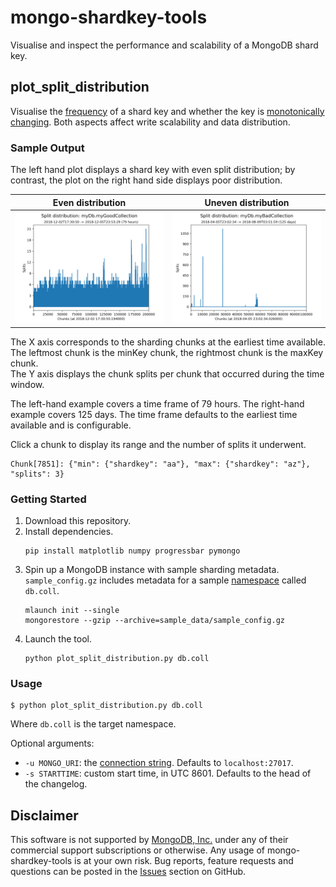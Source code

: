 # mongo-shardkey-tools

Visualise and inspect the performance and scalability of a MongoDB shard key.

plot_split_distribution
-------------------------

Visualise the [frequency](https://docs.mongodb.com/manual/core/sharding-shard-key/#shard-key-frequency)
of a shard key and whether the key is [monotonically changing](https://docs.mongodb.com/manual/core/sharding-shard-key/#monotonically-changing-shard-keys).
Both aspects affect write scalability and data distribution.

### Sample Output

The left hand plot displays a shard key with even split distribution; by contrast,
the plot on the right hand side displays poor distribution.

Even distribution             | Uneven distribution
:-------------------------:|:-------------------------:
![img-good-key](img/good.png "Good shard key")|  ![img-bad-key](img/bad.png "Bad shard key")

The X axis corresponds to the sharding chunks at the earliest time available. The leftmost chunk is the minKey chunk, the rightmost chunk is the maxKey chunk.<br/> 
The Y axis displays the chunk splits per chunk that occurred during the time window.

The left-hand example covers a time frame of 79 hours. The right-hand example covers 125 days. The time frame defaults to the earliest time available and is configurable.

Click a chunk to display its range and the number of splits it underwent.
```
Chunk[7851]: {"min": {"shardkey": "aa"}, "max": {"shardkey": "az"}, "splits": 3}
```

### Getting Started

1. Download this repository.
2. Install dependencies.
   ```
   pip install matplotlib numpy progressbar pymongo

   ```
3. Spin up a MongoDB instance with sample sharding metadata. `sample_config.gz` includes metadata for a sample [namespace](https://docs.mongodb.com/manual/reference/glossary/#term-namespace) called `db.coll`.
   ```
   mlaunch init --single
   mongorestore --gzip --archive=sample_data/sample_config.gz
   ```
4. Launch the tool.
   ```
   python plot_split_distribution.py db.coll
   ```

### Usage

```
$ python plot_split_distribution.py db.coll
```

Where `db.coll` is the target namespace. 

Optional arguments:
* `-u MONGO_URI`: the [connection string](https://docs.mongodb.com/manual/reference/connection-string/). Defaults to `localhost:27017`.
* `-s STARTTIME`: custom start time, in UTC 8601. Defaults to the head of the changelog.

Disclaimer
----------

This software is not supported by [MongoDB, Inc.](https://www.mongodb.com>)
under any of their commercial support subscriptions or otherwise. Any usage of
mongo-shardkey-tools is at your own risk. Bug reports, feature requests and
questions can be posted in the [Issues](https://github.com/josefahmad/mongo-shardkey-tools/issues?state=open>)
section on GitHub.
